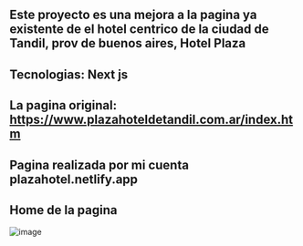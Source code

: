 ## Este proyecto es una mejora a la pagina ya existente de el hotel centrico de la ciudad de Tandil, prov de buenos aires, Hotel Plaza
## Tecnologias: Next js
## La pagina original: https://www.plazahoteldetandil.com.ar/index.htm
## Pagina realizada por mi cuenta  plazahotel.netlify.app
## Home de la pagina 
![image](https://github.com/user-attachments/assets/d5e407da-ddc3-4181-a52c-5dd7b59b7acf)

